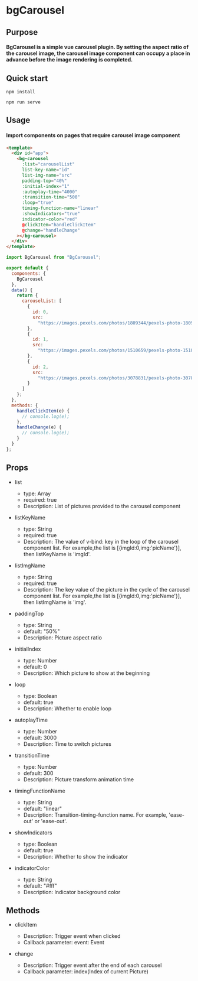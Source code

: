 # bgCarousel

## Purpose
#### BgCarousel is a simple vue carousel plugin. By setting the aspect ratio of the carousel image, the carousel image component can occupy a place in advance before the image rendering is completed.

## Quick start
```
npm install
```
```
npm run serve
```

## Usage
#### Import components on pages that require carousel image component
```html
<template>
  <div id="app">
    <bg-carousel
      :list="carouselList"
      list-key-name="id"
      list-img-name="src"
      padding-top="40%"
      :initial-index="1"
      :autoplay-time="4000"
      :transition-time="500"
      :loop="true"
      timing-function-name="linear"
      :showIndicators="true"
      indicator-color="red"
      @clickItem="handleClickItem"
      @change="handleChange"
    ></bg-carousel>
  </div>
</template>
```
```javascript
import BgCarousel from "BgCarousel";

export default {
  components: {
    BgCarousel
  },
  data() {
    return {
      carouselList: [
        {
          id: 0,
          src:
            "https://images.pexels.com/photos/1809344/pexels-photo-1809344.jpeg?auto=compress&cs=tinysrgb&dpr=2&h=750&w=1260"
        },
        {
          id: 1,
          src:
            "https://images.pexels.com/photos/1510659/pexels-photo-1510659.jpeg?auto=compress&cs=tinysrgb&dpr=2&h=750&w=1260"
        },
        {
          id: 2,
          src:
            "https://images.pexels.com/photos/3078831/pexels-photo-3078831.jpeg?auto=compress&cs=tinysrgb&dpr=2&h=750&w=1260"
        }
      ]
    };
  },
  methods: {
    handleClickItem(e) {
      // console.log(e);
    },
    handleChange(e) {
      // console.log(e);
    }
  }
};
```

## Props
* list
    * type: Array
    * required: true
    * Description: List of pictures provided to the carousel component

* listKeyName
    * type: String
    * required: true
    * Description: The value of v-bind: key in the loop of the carousel component list. For example,the list is [{imgId:0,img:'picName'}], then listKeyName is 'imgId'. 

* listImgName
    * type: String
    * required: true
    * Description: The key value of the picture in the cycle of the carousel component list. For example,the list is [{imgId:0,img:'picName'}], then listImgName is 'img'. 

* paddingTop
    * type: String
    * default: "50%"
    * Description: Picture aspect ratio

* initialIndex
    * type: Number
    * default: 0
    * Description: Which picture to show at the beginning

* loop
    * type: Boolean
    * default: true
    * Description: Whether to enable loop 

* autoplayTime
    * type: Number
    * default: 3000
    * Description: Time to switch pictures

* transitionTime
    * type: Number
    * default: 300
    * Description: Picture transform animation time

* timingFunctionName
    * type: String
    * default: "linear"
    * Description: Transition-timing-function name. For example, 'ease-out' or 'ease-out'.

* showIndicators
    * type: Boolean
    * default: true
    * Description: Whether to show the indicator

* indicatorColor
    * type: String
    * default: "#fff"
    * Description: Indicator background color

## Methods
* clickItem
    * Description: Trigger event when clicked
    * Callback parameter: event: Event

* change
    * Description: Trigger event after the end of each carousel
    * Callback parameter: index(Index of current Picture)




